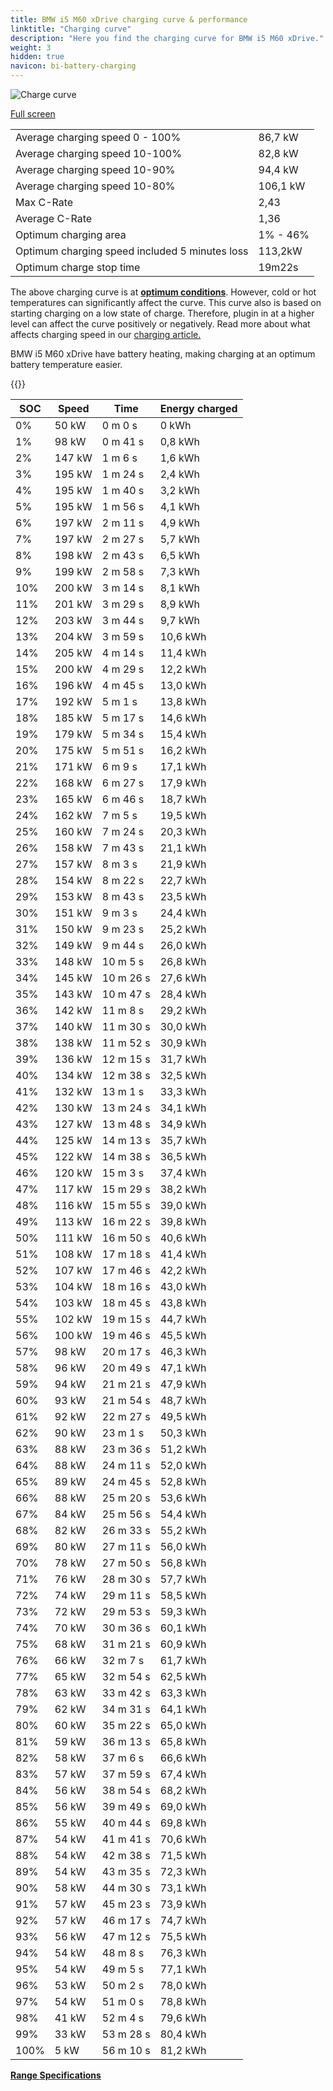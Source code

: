 ```yaml
---
title: BMW i5 M60 xDrive charging curve & performance
linktitle: "Charging curve"
description: "Here you find the charging curve for BMW i5 M60 xDrive."
weight: 3
hidden: true
navicon: bi-battery-charging
---
```

<!-- markdownlint-disable MD033 -->
<img src="../chargingcurve.svg" alt="Charge curve" class="img-fluid">

[Full screen](../chargingcurve.svg)


<table class="table table-striped border">
<tbody>
<tr>
<td>Average charging speed 0 - 100%</td><td>86,7 kW</td>
</tr>
<tr>
<td>Average charging speed 10-100%</td><td>82,8 kW</td>
</tr>
<tr>
<td>Average charging speed 10-90%</td><td>94,4 kW</td>
</tr>
<tr>
<td>Average charging speed 10-80%</td><td>106,1 kW</td>
</tr>
<tr>
<td>Max C-Rate</td><td>2,43</td>
</tr>
<tr>
<td>Average C-Rate</td><td>1,36</td>
</tr>
<tr>
<td>Optimum charging area</td><td>1% - 46%</td>
</tr>
<tr>
<td>Optimum charging speed included 5 minutes loss</td><td>113,2kW</td>
</tr>
<tr>
<td>Optimum charge stop time</td><td>19m22s</td>
</tr>
</tbody>
</table>


The above charging curve is at **[optimum conditions](../../../../../technology/battery/charging/#temperature)**. However, cold or hot temperatures can significantly affect the curve. This curve also is based on starting charging on a low state of charge. Therefore, plugin in at a higher level can affect the curve positively or negatively. Read more about what affects charging speed in our [charging article.](../../../../../technology/battery/charging/)


BMW i5 M60 xDrive have battery heating, making charging at an optimum battery temperature easier.


{{<evkxdisplayaddarticle />}}
<table class="table table-striped border">
<thead>
<tr><th>SOC</th><th>Speed</th><th>Time</th><th>Energy charged</th></tr>
</thead>
<tbody>
<tr>
<td>0%</td><td>50 kW</td><td> 0 m 0 s </td><td>0 kWh </td>
</tr>
<tr>
<td>1%</td><td>98 kW</td><td> 0 m 41 s </td><td>0,8 kWh </td>
</tr>
<tr>
<td>2%</td><td>147 kW</td><td> 1 m 6 s </td><td>1,6 kWh </td>
</tr>
<tr>
<td>3%</td><td>195 kW</td><td> 1 m 24 s </td><td>2,4 kWh </td>
</tr>
<tr>
<td>4%</td><td>195 kW</td><td> 1 m 40 s </td><td>3,2 kWh </td>
</tr>
<tr>
<td>5%</td><td>195 kW</td><td> 1 m 56 s </td><td>4,1 kWh </td>
</tr>
<tr>
<td>6%</td><td>197 kW</td><td> 2 m 11 s </td><td>4,9 kWh </td>
</tr>
<tr>
<td>7%</td><td>197 kW</td><td> 2 m 27 s </td><td>5,7 kWh </td>
</tr>
<tr>
<td>8%</td><td>198 kW</td><td> 2 m 43 s </td><td>6,5 kWh </td>
</tr>
<tr>
<td>9%</td><td>199 kW</td><td> 2 m 58 s </td><td>7,3 kWh </td>
</tr>
<tr>
<td>10%</td><td>200 kW</td><td> 3 m 14 s </td><td>8,1 kWh </td>
</tr>
<tr>
<td>11%</td><td>201 kW</td><td> 3 m 29 s </td><td>8,9 kWh </td>
</tr>
<tr>
<td>12%</td><td>203 kW</td><td> 3 m 44 s </td><td>9,7 kWh </td>
</tr>
<tr>
<td>13%</td><td>204 kW</td><td> 3 m 59 s </td><td>10,6 kWh </td>
</tr>
<tr>
<td>14%</td><td>205 kW</td><td> 4 m 14 s </td><td>11,4 kWh </td>
</tr>
<tr>
<td>15%</td><td>200 kW</td><td> 4 m 29 s </td><td>12,2 kWh </td>
</tr>
<tr>
<td>16%</td><td>196 kW</td><td> 4 m 45 s </td><td>13,0 kWh </td>
</tr>
<tr>
<td>17%</td><td>192 kW</td><td> 5 m 1 s </td><td>13,8 kWh </td>
</tr>
<tr>
<td>18%</td><td>185 kW</td><td> 5 m 17 s </td><td>14,6 kWh </td>
</tr>
<tr>
<td>19%</td><td>179 kW</td><td> 5 m 34 s </td><td>15,4 kWh </td>
</tr>
<tr>
<td>20%</td><td>175 kW</td><td> 5 m 51 s </td><td>16,2 kWh </td>
</tr>
<tr>
<td>21%</td><td>171 kW</td><td> 6 m 9 s </td><td>17,1 kWh </td>
</tr>
<tr>
<td>22%</td><td>168 kW</td><td> 6 m 27 s </td><td>17,9 kWh </td>
</tr>
<tr>
<td>23%</td><td>165 kW</td><td> 6 m 46 s </td><td>18,7 kWh </td>
</tr>
<tr>
<td>24%</td><td>162 kW</td><td> 7 m 5 s </td><td>19,5 kWh </td>
</tr>
<tr>
<td>25%</td><td>160 kW</td><td> 7 m 24 s </td><td>20,3 kWh </td>
</tr>
<tr>
<td>26%</td><td>158 kW</td><td> 7 m 43 s </td><td>21,1 kWh </td>
</tr>
<tr>
<td>27%</td><td>157 kW</td><td> 8 m 3 s </td><td>21,9 kWh </td>
</tr>
<tr>
<td>28%</td><td>154 kW</td><td> 8 m 22 s </td><td>22,7 kWh </td>
</tr>
<tr>
<td>29%</td><td>153 kW</td><td> 8 m 43 s </td><td>23,5 kWh </td>
</tr>
<tr>
<td>30%</td><td>151 kW</td><td> 9 m 3 s </td><td>24,4 kWh </td>
</tr>
<tr>
<td>31%</td><td>150 kW</td><td> 9 m 23 s </td><td>25,2 kWh </td>
</tr>
<tr>
<td>32%</td><td>149 kW</td><td> 9 m 44 s </td><td>26,0 kWh </td>
</tr>
<tr>
<td>33%</td><td>148 kW</td><td> 10 m 5 s </td><td>26,8 kWh </td>
</tr>
<tr>
<td>34%</td><td>145 kW</td><td> 10 m 26 s </td><td>27,6 kWh </td>
</tr>
<tr>
<td>35%</td><td>143 kW</td><td> 10 m 47 s </td><td>28,4 kWh </td>
</tr>
<tr>
<td>36%</td><td>142 kW</td><td> 11 m 8 s </td><td>29,2 kWh </td>
</tr>
<tr>
<td>37%</td><td>140 kW</td><td> 11 m 30 s </td><td>30,0 kWh </td>
</tr>
<tr>
<td>38%</td><td>138 kW</td><td> 11 m 52 s </td><td>30,9 kWh </td>
</tr>
<tr>
<td>39%</td><td>136 kW</td><td> 12 m 15 s </td><td>31,7 kWh </td>
</tr>
<tr>
<td>40%</td><td>134 kW</td><td> 12 m 38 s </td><td>32,5 kWh </td>
</tr>
<tr>
<td>41%</td><td>132 kW</td><td> 13 m 1 s </td><td>33,3 kWh </td>
</tr>
<tr>
<td>42%</td><td>130 kW</td><td> 13 m 24 s </td><td>34,1 kWh </td>
</tr>
<tr>
<td>43%</td><td>127 kW</td><td> 13 m 48 s </td><td>34,9 kWh </td>
</tr>
<tr>
<td>44%</td><td>125 kW</td><td> 14 m 13 s </td><td>35,7 kWh </td>
</tr>
<tr>
<td>45%</td><td>122 kW</td><td> 14 m 38 s </td><td>36,5 kWh </td>
</tr>
<tr>
<td>46%</td><td>120 kW</td><td> 15 m 3 s </td><td>37,4 kWh </td>
</tr>
<tr>
<td>47%</td><td>117 kW</td><td> 15 m 29 s </td><td>38,2 kWh </td>
</tr>
<tr>
<td>48%</td><td>116 kW</td><td> 15 m 55 s </td><td>39,0 kWh </td>
</tr>
<tr>
<td>49%</td><td>113 kW</td><td> 16 m 22 s </td><td>39,8 kWh </td>
</tr>
<tr>
<td>50%</td><td>111 kW</td><td> 16 m 50 s </td><td>40,6 kWh </td>
</tr>
<tr>
<td>51%</td><td>108 kW</td><td> 17 m 18 s </td><td>41,4 kWh </td>
</tr>
<tr>
<td>52%</td><td>107 kW</td><td> 17 m 46 s </td><td>42,2 kWh </td>
</tr>
<tr>
<td>53%</td><td>104 kW</td><td> 18 m 16 s </td><td>43,0 kWh </td>
</tr>
<tr>
<td>54%</td><td>103 kW</td><td> 18 m 45 s </td><td>43,8 kWh </td>
</tr>
<tr>
<td>55%</td><td>102 kW</td><td> 19 m 15 s </td><td>44,7 kWh </td>
</tr>
<tr>
<td>56%</td><td>100 kW</td><td> 19 m 46 s </td><td>45,5 kWh </td>
</tr>
<tr>
<td>57%</td><td>98 kW</td><td> 20 m 17 s </td><td>46,3 kWh </td>
</tr>
<tr>
<td>58%</td><td>96 kW</td><td> 20 m 49 s </td><td>47,1 kWh </td>
</tr>
<tr>
<td>59%</td><td>94 kW</td><td> 21 m 21 s </td><td>47,9 kWh </td>
</tr>
<tr>
<td>60%</td><td>93 kW</td><td> 21 m 54 s </td><td>48,7 kWh </td>
</tr>
<tr>
<td>61%</td><td>92 kW</td><td> 22 m 27 s </td><td>49,5 kWh </td>
</tr>
<tr>
<td>62%</td><td>90 kW</td><td> 23 m 1 s </td><td>50,3 kWh </td>
</tr>
<tr>
<td>63%</td><td>88 kW</td><td> 23 m 36 s </td><td>51,2 kWh </td>
</tr>
<tr>
<td>64%</td><td>88 kW</td><td> 24 m 11 s </td><td>52,0 kWh </td>
</tr>
<tr>
<td>65%</td><td>89 kW</td><td> 24 m 45 s </td><td>52,8 kWh </td>
</tr>
<tr>
<td>66%</td><td>88 kW</td><td> 25 m 20 s </td><td>53,6 kWh </td>
</tr>
<tr>
<td>67%</td><td>84 kW</td><td> 25 m 56 s </td><td>54,4 kWh </td>
</tr>
<tr>
<td>68%</td><td>82 kW</td><td> 26 m 33 s </td><td>55,2 kWh </td>
</tr>
<tr>
<td>69%</td><td>80 kW</td><td> 27 m 11 s </td><td>56,0 kWh </td>
</tr>
<tr>
<td>70%</td><td>78 kW</td><td> 27 m 50 s </td><td>56,8 kWh </td>
</tr>
<tr>
<td>71%</td><td>76 kW</td><td> 28 m 30 s </td><td>57,7 kWh </td>
</tr>
<tr>
<td>72%</td><td>74 kW</td><td> 29 m 11 s </td><td>58,5 kWh </td>
</tr>
<tr>
<td>73%</td><td>72 kW</td><td> 29 m 53 s </td><td>59,3 kWh </td>
</tr>
<tr>
<td>74%</td><td>70 kW</td><td> 30 m 36 s </td><td>60,1 kWh </td>
</tr>
<tr>
<td>75%</td><td>68 kW</td><td> 31 m 21 s </td><td>60,9 kWh </td>
</tr>
<tr>
<td>76%</td><td>66 kW</td><td> 32 m 7 s </td><td>61,7 kWh </td>
</tr>
<tr>
<td>77%</td><td>65 kW</td><td> 32 m 54 s </td><td>62,5 kWh </td>
</tr>
<tr>
<td>78%</td><td>63 kW</td><td> 33 m 42 s </td><td>63,3 kWh </td>
</tr>
<tr>
<td>79%</td><td>62 kW</td><td> 34 m 31 s </td><td>64,1 kWh </td>
</tr>
<tr>
<td>80%</td><td>60 kW</td><td> 35 m 22 s </td><td>65,0 kWh </td>
</tr>
<tr>
<td>81%</td><td>59 kW</td><td> 36 m 13 s </td><td>65,8 kWh </td>
</tr>
<tr>
<td>82%</td><td>58 kW</td><td> 37 m 6 s </td><td>66,6 kWh </td>
</tr>
<tr>
<td>83%</td><td>57 kW</td><td> 37 m 59 s </td><td>67,4 kWh </td>
</tr>
<tr>
<td>84%</td><td>56 kW</td><td> 38 m 54 s </td><td>68,2 kWh </td>
</tr>
<tr>
<td>85%</td><td>56 kW</td><td> 39 m 49 s </td><td>69,0 kWh </td>
</tr>
<tr>
<td>86%</td><td>55 kW</td><td> 40 m 44 s </td><td>69,8 kWh </td>
</tr>
<tr>
<td>87%</td><td>54 kW</td><td> 41 m 41 s </td><td>70,6 kWh </td>
</tr>
<tr>
<td>88%</td><td>54 kW</td><td> 42 m 38 s </td><td>71,5 kWh </td>
</tr>
<tr>
<td>89%</td><td>54 kW</td><td> 43 m 35 s </td><td>72,3 kWh </td>
</tr>
<tr>
<td>90%</td><td>58 kW</td><td> 44 m 30 s </td><td>73,1 kWh </td>
</tr>
<tr>
<td>91%</td><td>57 kW</td><td> 45 m 23 s </td><td>73,9 kWh </td>
</tr>
<tr>
<td>92%</td><td>57 kW</td><td> 46 m 17 s </td><td>74,7 kWh </td>
</tr>
<tr>
<td>93%</td><td>56 kW</td><td> 47 m 12 s </td><td>75,5 kWh </td>
</tr>
<tr>
<td>94%</td><td>54 kW</td><td> 48 m 8 s </td><td>76,3 kWh </td>
</tr>
<tr>
<td>95%</td><td>54 kW</td><td> 49 m 5 s </td><td>77,1 kWh </td>
</tr>
<tr>
<td>96%</td><td>53 kW</td><td> 50 m 2 s </td><td>78,0 kWh </td>
</tr>
<tr>
<td>97%</td><td>54 kW</td><td> 51 m 0 s </td><td>78,8 kWh </td>
</tr>
<tr>
<td>98%</td><td>41 kW</td><td> 52 m 4 s </td><td>79,6 kWh </td>
</tr>
<tr>
<td>99%</td><td>33 kW</td><td> 53 m 28 s </td><td>80,4 kWh </td>
</tr>
<tr>
<td>100%</td><td>5 kW</td><td> 56 m 10 s </td><td>81,2 kWh </td>
</tr>
</tbody>
</table>

<div class="mt-3 mb-3">
<a href="../rangeandconsumption/" class="text-decoration-none text-black">
<strong><i class="bi-arrow-left"></i> Range </strong>
</a>
<a href="../specifications/" class="text-decoration-none text-black float-end">
<strong>Specifications <i class="bi-arrow-right"></i></strong>
</a>
</div>
